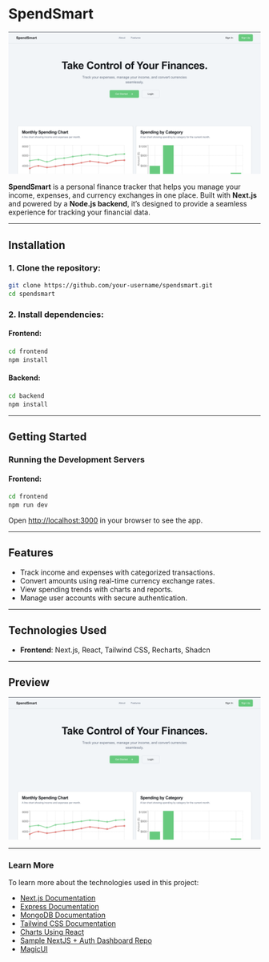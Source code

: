 # **SpendSmart**

![SpendSmart Dashboard](image.png)

**SpendSmart** is a personal finance tracker that helps you manage your income, expenses, and currency exchanges in one place. Built with **Next.js** and powered by a **Node.js backend**, it’s designed to provide a seamless experience for tracking your financial data.

---

## **Installation**

### 1. Clone the repository:
```bash
git clone https://github.com/your-username/spendsmart.git
cd spendsmart
```

### 2. Install dependencies:

#### **Frontend**:
```bash
cd frontend
npm install
```

#### **Backend**:
```bash
cd backend
npm install
```

---

## **Getting Started**

### **Running the Development Servers**

#### **Frontend**:
```bash
cd frontend
npm run dev
```

Open [http://localhost:3000](http://localhost:3000) in your browser to see the app.

<!-- #### **Backend**:
```bash
cd backend
npm run dev
```

The backend will run on [http://localhost:5000](http://localhost:5000). -->

---

## **Features**

- Track income and expenses with categorized transactions.
- Convert amounts using real-time currency exchange rates.
- View spending trends with charts and reports.
- Manage user accounts with secure authentication.

---

## **Technologies Used**

- **Frontend**: Next.js, React, Tailwind CSS, Recharts, Shadcn
<!-- - **Backend**: Node.js, Express, MongoDB -->
<!-- - **APIs**: ExchangeRate-API for real-time currency conversions -->

---

<!-- ## **How to Contribute**

1. Fork this repository.
2. Create a feature branch:
   ```bash
   git checkout -b feature-name
   ```
3. Commit your changes:
   ```bash
   git commit -m "Add your message here"
   ```
4. Push to your branch:
   ```bash
   git push origin feature-name
   ```
5. Open a pull request.

--- -->

<!-- ## **Deploy**

You can deploy the app using **Vercel** for the frontend and **Render** or **Heroku** for the backend.

--- -->

## **Preview**
![SpendSmart Features](image.png)

---

### **Learn More**

To learn more about the technologies used in this project:
- [Next.js Documentation](https://nextjs.org/docs)
- [Express Documentation](https://expressjs.com/)
- [MongoDB Documentation](https://www.mongodb.com/docs/)
- [Tailwind CSS Documentation](https://tailwindcss.com/docs)
- [Charts Using React](https://github.com/nisabmohd/charts-react-shadcn)
- [Sample NextJS + Auth Dashboard Repo](https://github.com/jaymehta002/AuthCraft)
- [MagicUI](https://magicui.design/)